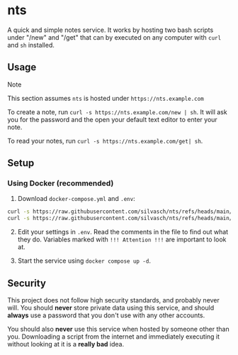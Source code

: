 # nts

A quick and simple notes service. It works by hosting two bash
scripts under "/new" and "/get" that can by executed on any
computer with `curl` and `sh` installed.

## Usage

> [!NOTE]
> This section assumes `nts` is hosted under `https://nts.example.com`

To create a note, run `curl -s https://nts.example.com/new | sh`. It will
ask you for the password and the open your default text editor to enter your
note.

To read your notes, run `curl -s https://nts.example.com/get| sh`.

## Setup

### Using Docker (recommended)

1. Download `docker-compose.yml` and `.env`:

```bash
curl -s https://raw.githubusercontent.com/silvasch/nts/refs/heads/main/docker/docker-compose.yml > docker-compose.yml
curl -s https://raw.githubusercontent.com/silvasch/nts/refs/heads/main/docker/example.env > .env
```

2. Edit your settings in `.env`. Read the comments in the file to
find out what they do. Variables marked with `!!! Attention !!!`
are important to look at.

3. Start the service using `docker compose up -d`.

## Security

This project does not follow high security standards, and probably never will.
You should **never** store private data using this service, and should **always**
use a password that you don't use with any other accounts.

You should also **never** use this service when hosted by someone other than you.
Downloading a script from the internet and immediately executing it without looking
at it is a **really bad** idea.

